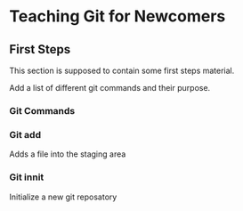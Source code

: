 # Teaching Git for Newcomers

## First Steps

This section is supposed to contain some first steps material.

Add a list of different git commands and their purpose.

### Git Commands

### Git add

Adds a file into the staging area

### Git innit

Initialize a new git reposatory
